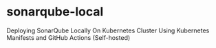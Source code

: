 # sonarqube-local
Deploying SonarQube Locally On Kubernetes Cluster Using Kubernetes Manifests and GitHub Actions (Self-hosted)
